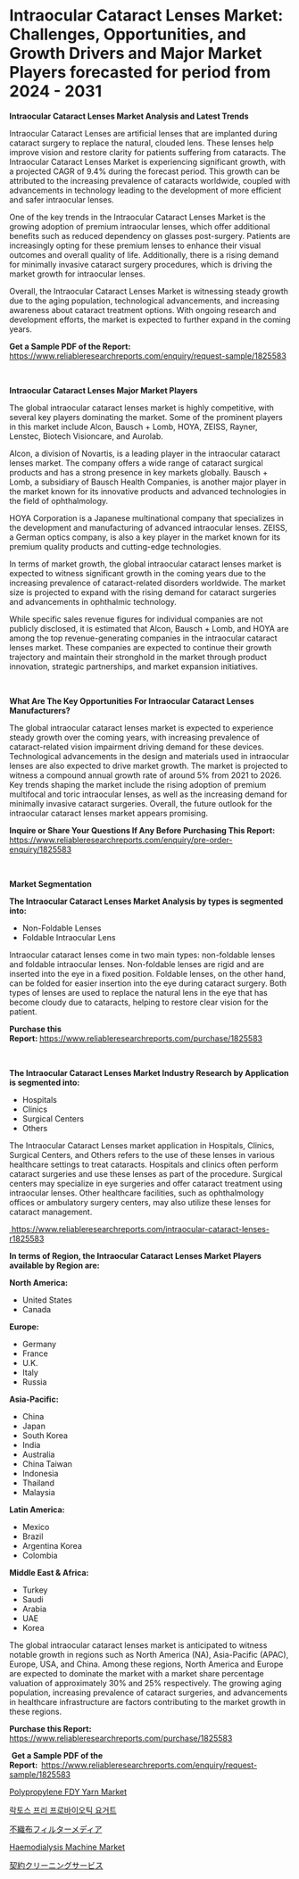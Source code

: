 <p><h1>Intraocular Cataract Lenses Market: Challenges, Opportunities, and Growth Drivers and Major Market Players forecasted for period from 2024 - 2031</h1></p><p><strong>Intraocular Cataract Lenses Market Analysis and Latest Trends</strong></p>
<p><p>Intraocular Cataract Lenses are artificial lenses that are implanted during cataract surgery to replace the natural, clouded lens. These lenses help improve vision and restore clarity for patients suffering from cataracts. The Intraocular Cataract Lenses Market is experiencing significant growth, with a projected CAGR of 9.4% during the forecast period. This growth can be attributed to the increasing prevalence of cataracts worldwide, coupled with advancements in technology leading to the development of more efficient and safer intraocular lenses.</p><p>One of the key trends in the Intraocular Cataract Lenses Market is the growing adoption of premium intraocular lenses, which offer additional benefits such as reduced dependency on glasses post-surgery. Patients are increasingly opting for these premium lenses to enhance their visual outcomes and overall quality of life. Additionally, there is a rising demand for minimally invasive cataract surgery procedures, which is driving the market growth for intraocular lenses.</p><p>Overall, the Intraocular Cataract Lenses Market is witnessing steady growth due to the aging population, technological advancements, and increasing awareness about cataract treatment options. With ongoing research and development efforts, the market is expected to further expand in the coming years.</p></p>
<p><strong>Get a Sample PDF of the Report:&nbsp;</strong> <a href="https://www.reliableresearchreports.com/enquiry/request-sample/1825583">https://www.reliableresearchreports.com/enquiry/request-sample/1825583</a></p>
<p>&nbsp;</p>
<p><strong>Intraocular Cataract Lenses Major Market Players</strong></p>
<p><p>The global intraocular cataract lenses market is highly competitive, with several key players dominating the market. Some of the prominent players in this market include Alcon, Bausch + Lomb, HOYA, ZEISS, Rayner, Lenstec, Biotech Visioncare, and Aurolab.</p><p>Alcon, a division of Novartis, is a leading player in the intraocular cataract lenses market. The company offers a wide range of cataract surgical products and has a strong presence in key markets globally. Bausch + Lomb, a subsidiary of Bausch Health Companies, is another major player in the market known for its innovative products and advanced technologies in the field of ophthalmology.</p><p>HOYA Corporation is a Japanese multinational company that specializes in the development and manufacturing of advanced intraocular lenses. ZEISS, a German optics company, is also a key player in the market known for its premium quality products and cutting-edge technologies.</p><p>In terms of market growth, the global intraocular cataract lenses market is expected to witness significant growth in the coming years due to the increasing prevalence of cataract-related disorders worldwide. The market size is projected to expand with the rising demand for cataract surgeries and advancements in ophthalmic technology.</p><p>While specific sales revenue figures for individual companies are not publicly disclosed, it is estimated that Alcon, Bausch + Lomb, and HOYA are among the top revenue-generating companies in the intraocular cataract lenses market. These companies are expected to continue their growth trajectory and maintain their stronghold in the market through product innovation, strategic partnerships, and market expansion initiatives.</p></p>
<p>&nbsp;</p>
<p><strong>What Are The Key Opportunities For Intraocular Cataract Lenses Manufacturers?</strong></p>
<p><p>The global intraocular cataract lenses market is expected to experience steady growth over the coming years, with increasing prevalence of cataract-related vision impairment driving demand for these devices. Technological advancements in the design and materials used in intraocular lenses are also expected to drive market growth. The market is projected to witness a compound annual growth rate of around 5% from 2021 to 2026. Key trends shaping the market include the rising adoption of premium multifocal and toric intraocular lenses, as well as the increasing demand for minimally invasive cataract surgeries. Overall, the future outlook for the intraocular cataract lenses market appears promising.</p></p>
<p><strong>Inquire or Share Your Questions If Any Before Purchasing This Report:</strong> <a href="https://www.reliableresearchreports.com/enquiry/pre-order-enquiry/1825583">https://www.reliableresearchreports.com/enquiry/pre-order-enquiry/1825583</a></p>
<p>&nbsp;</p>
<p><strong>Market Segmentation</strong></p>
<p><strong>The Intraocular Cataract Lenses Market Analysis by types is segmented into:</strong></p>
<p><ul><li>Non-Foldable Lenses</li><li>Foldable Intraocular Lens</li></ul></p>
<p><p>Intraocular cataract lenses come in two main types: non-foldable lenses and foldable intraocular lenses. Non-foldable lenses are rigid and are inserted into the eye in a fixed position. Foldable lenses, on the other hand, can be folded for easier insertion into the eye during cataract surgery. Both types of lenses are used to replace the natural lens in the eye that has become cloudy due to cataracts, helping to restore clear vision for the patient.</p></p>
<p><strong>Purchase this Report:&nbsp;</strong><a href="https://www.reliableresearchreports.com/purchase/1825583">https://www.reliableresearchreports.com/purchase/1825583</a></p>
<p>&nbsp;</p>
<p><strong>The Intraocular Cataract Lenses Market Industry Research by Application is segmented into:</strong></p>
<p><ul><li>Hospitals</li><li>Clinics</li><li>Surgical Centers</li><li>Others</li></ul></p>
<p><p>The Intraocular Cataract Lenses market application in Hospitals, Clinics, Surgical Centers, and Others refers to the use of these lenses in various healthcare settings to treat cataracts. Hospitals and clinics often perform cataract surgeries and use these lenses as part of the procedure. Surgical centers may specialize in eye surgeries and offer cataract treatment using intraocular lenses. Other healthcare facilities, such as ophthalmology offices or ambulatory surgery centers, may also utilize these lenses for cataract management.</p></p>
<p><a href="https://www.reliableresearchreports.com/intraocular-cataract-lenses-r1825583">&nbsp;https://www.reliableresearchreports.com/intraocular-cataract-lenses-r1825583</a></p>
<p><strong>In terms of Region, the Intraocular Cataract Lenses Market Players available by Region are:</strong></p>
<p>
    <p> <strong> North America: </strong>
        <ul>
            <li>United States</li>
            <li>Canada</li>
        </ul>
        </p> 
    <p> <strong> Europe: </strong>
        <ul>
            <li>Germany</li>
            <li>France</li>
            <li>U.K.</li>
            <li>Italy</li>
            <li>Russia</li>
        </ul>
        </p> 
    <p> <strong> Asia-Pacific: </strong>
        <ul>
            <li>China</li>
            <li>Japan</li>
            <li>South Korea</li>
            <li>India</li>
            <li>Australia</li>
            <li>China Taiwan</li>
            <li>Indonesia</li>
            <li>Thailand</li>
            <li>Malaysia</li>
        </ul>
        </p> 
    <p> <strong> Latin America: </strong>
        <ul>
            <li>Mexico</li>
            <li>Brazil</li>
            <li>Argentina Korea</li>
            <li>Colombia</li>
        </ul>
        </p> 
    <p> <strong> Middle East & Africa: </strong>
        <ul>
            <li>Turkey</li>
            <li>Saudi</li>
            <li>Arabia</li>
            <li>UAE</li>
            <li>Korea</li>
        </ul>
    </p>
    </p>
<p><p>The global intraocular cataract lenses market is anticipated to witness notable growth in regions such as North America (NA), Asia-Pacific (APAC), Europe, USA, and China. Among these regions, North America and Europe are expected to dominate the market with a market share percentage valuation of approximately 30% and 25% respectively. The growing aging population, increasing prevalence of cataract surgeries, and advancements in healthcare infrastructure are factors contributing to the market growth in these regions.</p></p>
<p><strong>Purchase this Report: </strong><a href="https://www.reliableresearchreports.com/purchase/1825583">https://www.reliableresearchreports.com/purchase/1825583</a></p>
<p>&nbsp;<strong>Get a Sample PDF of the Report:&nbsp;&nbsp;</strong><a href="https://www.reliableresearchreports.com/enquiry/request-sample/1825583">https://www.reliableresearchreports.com/enquiry/request-sample/1825583</a></p>
<p><strong></strong></p>
<p><p><a href="https://issuu.com/reportprime-2/docs/polypropylene-fdy-yarn-market-size-2030.pptx">Polypropylene FDY Yarn Market</a></p><p><a href="https://github.com/novabrown3/Market-Research-Report-List-1/blob/main/458473044192.md">락토스 프리 프로바이오틱 요거트</a></p><p><a href="https://github.com/andrade7361/Market-Research-Report-List-1/blob/main/682029249415.md">不織布フィルターメディア</a></p><p><a href="https://github.com/shotows/Market-Research-Report-List-2/blob/main/haemodialysis-machine-market.md">Haemodialysis Machine Market</a></p><p><a href="https://github.com/ReganWisoky2023/Market-Research-Report-List-1/blob/main/565816849414.md">契約クリーニングサービス</a></p></p>